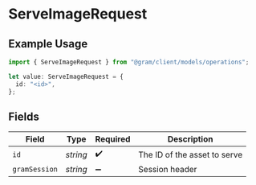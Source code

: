 # ServeImageRequest

## Example Usage

```typescript
import { ServeImageRequest } from "@gram/client/models/operations";

let value: ServeImageRequest = {
  id: "<id>",
};
```

## Fields

| Field                        | Type                         | Required                     | Description                  |
| ---------------------------- | ---------------------------- | ---------------------------- | ---------------------------- |
| `id`                         | *string*                     | :heavy_check_mark:           | The ID of the asset to serve |
| `gramSession`                | *string*                     | :heavy_minus_sign:           | Session header               |